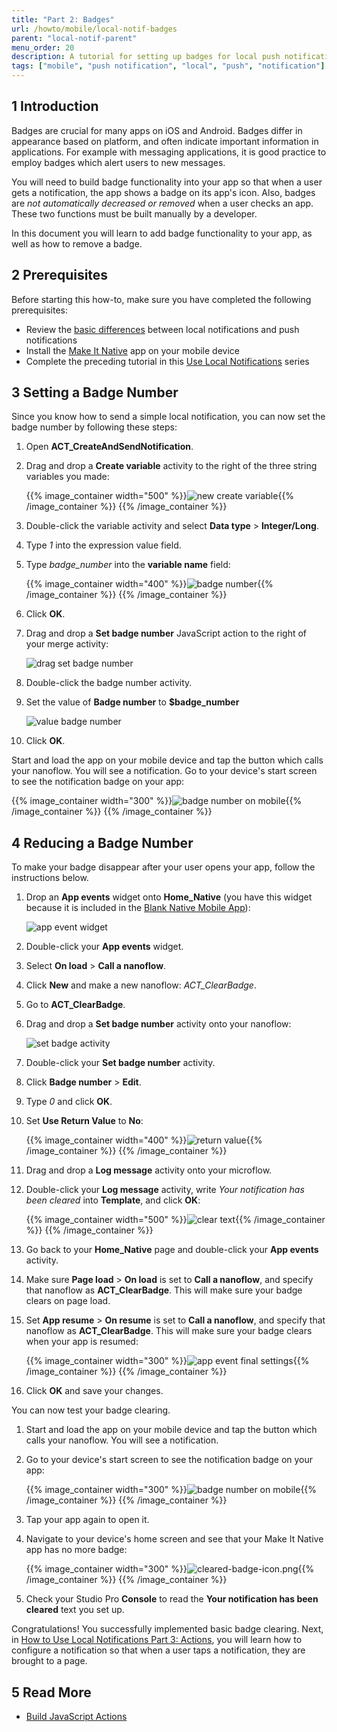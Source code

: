 ```yaml
---
title: "Part 2: Badges"
url: /howto/mobile/local-notif-badges
parent: "local-notif-parent"
menu_order: 20
description: A tutorial for setting up badges for local push notifications.
tags: ["mobile", "push notification", "local", "push", "notification"]
---
```


## 1 Introduction

Badges are crucial for many apps on iOS and Android. Badges differ in appearance based on platform, and often indicate important information in applications. For example with messaging applications, it is good practice to employ badges which alert users to new messages.

You will need to build badge functionality into your app so that when a user gets a notification, the app shows a badge on its app's icon. Also, badges are *not automatically decreased or removed* when a user checks an app. These two functions must be built manually by a developer. 

In this document you will learn to add badge functionality to your app, as well as how to remove a badge.

## 2 Prerequisites 

Before starting this how-to, make sure you have completed the following prerequisites:

* Review the [basic differences](https://developer.apple.com/library/archive/documentation/NetworkingInternet/Conceptual/RemoteNotificationsPG/) between local notifications and push notifications
* Install the [Make It Native](/refguide/getting-the-make-it-native-app) app on your mobile device
* Complete the preceding tutorial in this [Use Local Notifications](local-notif-parent) series

## 3 Setting a Badge Number

Since you know how to send a simple local notification, you can now set the badge number by following these steps:

1. Open **ACT_CreateAndSendNotification**.
2.  Drag and drop a **Create variable** activity to the right of the three string variables you made:

	{{% image_container width="500" %}}![new create variable](/attachments/howto/mobile/native-mobile/implementation/notifications/local-notif-parent/local-notif-badges/new-variable-badge.png){{% /image_container %}}
{{% /image_container %}}
3. Double-click the variable activity and select **Data type** > **Integer/Long**.
4. Type *1* into the expression value field. 
5.  Type *badge_number* into the **variable name** field:

	{{% image_container width="400" %}}![badge number](/attachments/howto/mobile/native-mobile/implementation/notifications/local-notif-parent/local-notif-badges/badge-1.png){{% /image_container %}}
{{% /image_container %}}
6. Click **OK**.
7.  Drag and drop a **Set badge number** JavaScript action to the right of your merge activity:

	![drag set badge number](/attachments/howto/mobile/native-mobile/implementation/notifications/local-notif-parent/local-notif-badges/set-badge-act.png)

8. Double-click the badge number activity.
9.  Set the value of **Badge number** to **$badge_number**

	![value badge number](/attachments/howto/mobile/native-mobile/implementation/notifications/local-notif-parent/local-notif-badges/badge-input.png)

10. Click **OK**.

Start and load the app on your mobile device and tap the button which calls your nanoflow. You will see a notification. Go to your device's start screen to see the notification badge on your app:

{{% image_container width="300" %}}![badge number on mobile](/attachments/howto/mobile/native-mobile/implementation/notifications/local-notif-parent/local-notif-badges/badge-mobile.png){{% /image_container %}}
{{% /image_container %}}
## 4 Reducing a Badge Number

To make your badge disappear after your user opens your app, follow the instructions below.

1. Drop an **App events** widget onto **Home_Native** (you have this widget because it is included in the [Blank Native Mobile App](https://marketplace.mendix.com/link/component/109511/)):

	![app event widget](/attachments/howto/mobile/native-mobile/implementation/notifications/local-notif-parent/local-notif-badges/app-events.png)

2. Double-click your **App events** widget.
3. Select **On load** > **Call a nanoflow**.
4. Click **New** and make a new nanoflow: *ACT_ClearBadge*.
5. Go to **ACT_ClearBadge**.
6. Drag and drop a **Set badge number** activity onto your nanoflow:

	![set badge activity](/attachments/howto/mobile/native-mobile/implementation/notifications/local-notif-parent/local-notif-badges/clear-set-badge.png)

7. Double-click your **Set badge number** activity.
8. Click **Badge number** > **Edit**.
9. Type *0* and click **OK**.
10. Set **Use Return Value** to **No**:

	{{% image_container width="400" %}}![return value](/attachments/howto/mobile/native-mobile/implementation/notifications/local-notif-parent/local-notif-badges/clear-badge-settings.png){{% /image_container %}}
{{% /image_container %}}
11. Drag and drop a **Log message** activity onto your microflow.
12. Double-click your **Log message** activity, write *Your notification has been cleared* into **Template**, and click **OK**:

	{{% image_container width="500" %}}![clear text](/attachments/howto/mobile/native-mobile/implementation/notifications/local-notif-parent/local-notif-badges/clear-text-log.png){{% /image_container %}}
{{% /image_container %}}
13. Go back to your **Home_Native** page and double-click your **App events** activity.
14. Make sure **Page load** > **On load** is set to **Call a nanoflow**, and specify that nanoflow as **ACT_ClearBadge**. This will make sure your badge clears on page load.
15. Set **App resume** > **On resume** is set to **Call a nanoflow**, and specify that nanoflow as **ACT_ClearBadge**. This will make sure your badge clears when your app is resumed:

	{{% image_container width="300" %}}![app event final settings](/attachments/howto/mobile/native-mobile/implementation/notifications/local-notif-parent/local-notif-badges/app-event-final-settings.png){{% /image_container %}}
{{% /image_container %}}
16. Click **OK** and save your changes.

You can now test your badge clearing.

1. Start and load the app on your mobile device and tap the button which calls your nanoflow. You will see a notification. 
2. Go to your device's start screen to see the notification badge on your app:

	{{% image_container width="300" %}}![badge number on mobile](/attachments/howto/mobile/native-mobile/implementation/notifications/local-notif-parent/local-notif-badges/badge-mobile.png){{% /image_container %}}
{{% /image_container %}}
3. Tap your app again to open it.
4. Navigate to your device's home screen and see that your Make It Native app has no more badge:

	{{% image_container width="300" %}}![cleared-badge-icon.png](/attachments/howto/mobile/native-mobile/implementation/notifications/local-notif-parent/local-notif-badges/cleared-badge-icon.png){{% /image_container %}}
{{% /image_container %}}
5. Check your Studio Pro **Console** to read the **Your notification has been cleared** text you set up.

Congratulations! You successfully implemented basic badge clearing. Next, in [How to Use Local Notifications Part 3: Actions](local-notif-action), you will learn how to configure a notification so that when a user taps a notification, they are brought to a page.

## 5 Read More

* [Build JavaScript Actions](/howto/extensibility/build-javascript-actions)